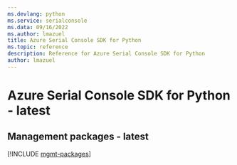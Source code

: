 ```yaml
---
ms.devlang: python
ms.service: serialconsole
ms.data: 09/16/2022
ms.author: lmazuel
title: Azure Serial Console SDK for Python
ms.topic: reference
description: Reference for Azure Serial Console SDK for Python
author: lmazuel
---
```

# Azure Serial Console SDK for Python - latest

## Management packages - latest
[!INCLUDE [mgmt-packages](serial-console-mgmt-index.md)]